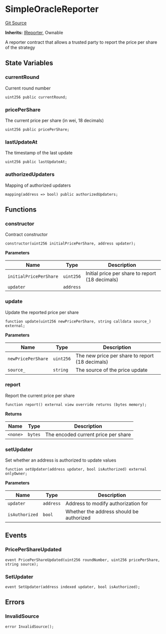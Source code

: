 # SimpleOracleReporter
[Git Source](https://github.com/SovaNetwork/fountfi/blob/58164582109e1a7de75ddd7e30bfe628ac79d7fd/src/reporter/SimpleOracleReporter.sol)

**Inherits:**
[IReporter](/src/reporter/IReporter.sol/interface.IReporter.md), Ownable

A reporter contract that allows a trusted party to report the price per share of the strategy


## State Variables
### currentRound
Current round number


```solidity
uint256 public currentRound;
```


### pricePerShare
The current price per share (in wei, 18 decimals)


```solidity
uint256 public pricePerShare;
```


### lastUpdateAt
The timestamp of the last update


```solidity
uint256 public lastUpdateAt;
```


### authorizedUpdaters
Mapping of authorized updaters


```solidity
mapping(address => bool) public authorizedUpdaters;
```


## Functions
### constructor

Contract constructor


```solidity
constructor(uint256 initialPricePerShare, address updater);
```
**Parameters**

|Name|Type|Description|
|----|----|-----------|
|`initialPricePerShare`|`uint256`|Initial price per share to report (18 decimals)|
|`updater`|`address`||


### update

Update the reported price per share


```solidity
function update(uint256 newPricePerShare, string calldata source_) external;
```
**Parameters**

|Name|Type|Description|
|----|----|-----------|
|`newPricePerShare`|`uint256`|The new price per share to report (18 decimals)|
|`source_`|`string`|The source of the price update|


### report

Report the current price per share


```solidity
function report() external view override returns (bytes memory);
```
**Returns**

|Name|Type|Description|
|----|----|-----------|
|`<none>`|`bytes`|The encoded current price per share|


### setUpdater

Set whether an address is authorized to update values


```solidity
function setUpdater(address updater, bool isAuthorized) external onlyOwner;
```
**Parameters**

|Name|Type|Description|
|----|----|-----------|
|`updater`|`address`|Address to modify authorization for|
|`isAuthorized`|`bool`|Whether the address should be authorized|


## Events
### PricePerShareUpdated

```solidity
event PricePerShareUpdated(uint256 roundNumber, uint256 pricePerShare, string source);
```

### SetUpdater

```solidity
event SetUpdater(address indexed updater, bool isAuthorized);
```

## Errors
### InvalidSource

```solidity
error InvalidSource();
```

